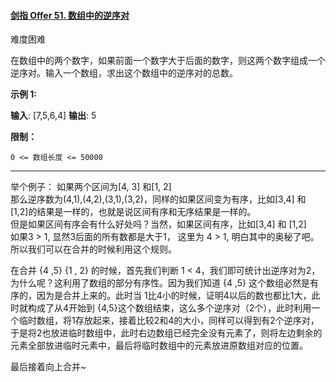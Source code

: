 #### [剑指 Offer 51. 数组中的逆序对](https://leetcode.cn/problems/shu-zu-zhong-de-ni-xu-dui-lcof/)

难度困难

在数组中的两个数字，如果前面一个数字大于后面的数字，则这两个数字组成一个逆序对。输入一个数组，求出这个数组中的逆序对的总数。

**示例 1:**

**输入**: [7,5,6,4]
**输出**: 5

**限制：**

`0 <= 数组长度 <= 50000`

---- ----

举个例子：
如果两个区间为[4, 3] 和[1, 2]  
那么逆序数为(4,1),(4,2),(3,1),(3,2)，同样的如果区间变为有序，比如[3,4] 和 [1,2]的结果是一样的，也就是说区间有序和无序结果是一样的。  
但是如果区间有序会有什么好处吗？当然，如果区间有序，比如[3,4] 和 [1,2]  
如果3 > 1, 显然3后面的所有数都是大于1， 这里为 4 > 1, 明白其中的奥秘了吧。所以我们可以在合并的时候利用这个规则。


在合并 {4 ,5} {1 , 2} 的时候，首先我们判断 1 < 4，我们即可统计出逆序对为2，为什么呢？这利用了数组的部分有序性。因为我们知道 {4 ,5} 这个数组必然是有序的，因为是合并上来的。此时当 1比4小的时候，证明4以后的数也都比1大，此时就构成了从4开始到 {4,5}这个数组结束，这么多个逆序对（2个），此时利用一个临时数组，将1存放起来，接着比较2和4的大小，同样可以得到有2个逆序对，于是将2也放进临时数组中，此时右边数组已经完全没有元素了，则将左边剩余的元素全部放进临时元素中，最后将临时数组中的元素放进原数组对应的位置。

最后接着向上合并~